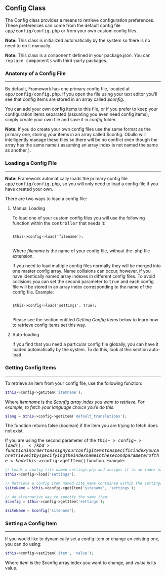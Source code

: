 ## Config Class

The Config class provides a means to retrieve configuration preferences. These preferences can come from the default config file <kbd>app/config/config.php</kbd> or from your own custom config files.

**Note:** This class is initialized automatically by the system so there is no need to do it manually.

**Note:** This class is a <kbd>component</kbd> defined in your package.json. You can <kbd>replace components</kbd> with third-party packages.

### Anatomy of a Config File

------

By default, Framework has one primary config file, located at <kbd>app/config/config.php</kbd>. If you open the file using your text editor you'll see that config items are stored in an array called <var>$config</var>.

You can add your own config items to this file, or if you prefer to keep your configuration items separated (assuming you even need config items), simply create your own file and save it in <dfn>config</dfn> folder.

**Note:** If you do create your own config files use the same format as the primary one, storing your items in an array called $config. Obullo will intelligently manage these files so there will be no conflict even though the array has the same name ( assuming an array index is not named the same as another ).

### Loading a Config File

------

**Note:** Framework automatically loads the primary config file <kbd>app/config/config.php</kbd>, so you will only need to load a config file if you have created your own.

There are two ways to load a config file:


<ol><li> Manual Loading</li>

To load one of your custom config files you will use the following function within the <samp>controller</samp> that needs it:

<pre>
<code>
$this->config->load('filename');
</code>
</pre>

Where <var>filename</var> is the name of your config file, without the .php file extension.

If you need to load multiple config files normally they will be merged into one master config array. Name collisions can occur, however, if you have identically named array indexes in different config files. To avoid collisions you can set the second parameter to <kbd>true</kbd> and each config file will be stored in an array index corresponding to the name of the config file. Example:

<pre>
<code>
$this->config->load('settings', true);
</code>
</pre>
Please see the section entitled <dfn>Getting Config Items</dfn> below to learn how to retrieve config items set this way.

<li>Auto-loading</li>

If you find that you need a particular config file globally, you can have it loaded automatically by the system. To do this, look at this section auto-load.
</ol>

### Getting Config Items

------

To retrieve an item from your config file, use the following function:

```php
$this->config->getItem('itemname');
```

Where <var>itemname</var> is the <dfn>$config<dfn> array index you want to retrieve. For example, to fetch your language choice you'll do this:

```php
$lang = $this->config->getItem('default_translations');
```

The function returns false (boolean) if the item you are trying to fetch does not exist.

If you are using the second parameter of the <kbd>$this->config->load();</kbd> function in order to assign your config items to a specific index you can retrieve it by specifying the index name in the second parameter of the <kbd>$this->config->getItem()</kbd> function. Example:

```php
// Loads a config file named settings.php and assigns it to an index named "settings"
$this->config->load('settings');

// Retrieve a config item named site_name contained within the settings array
$siteName = $this->config->getItem('sitename', 'settings');

// An alternative way to specify the same item:
$config = $this->config->getItem('settings');

$siteName = $config['sitename'];
```

### Setting a Config Item

------

If you would like to dynamically set a config item or change an existing one, you can do using:

```php
$this->config->setItem('item', 'value');
```

Where <var>item</var> is the $config array index you want to change, and <var>value</var> is its value.
